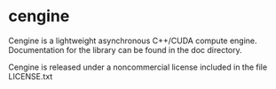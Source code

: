 # cengine

Cengine is a lightweight asynchronous C++/CUDA compute engine. Documentation for the library can be found in the doc directory.

Cengine is released under a noncommercial license included in the file LICENSE.txt 